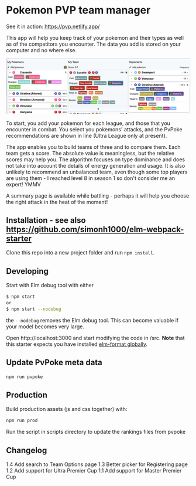 # Pokemon PVP team manager

See it in action: https://pvp.netlify.app/

This app will help you keep track of your pokemon and their types as well as of the competitors you encounter. The data you add is stored on your computer and no where else.

![screenshot](https://github.com/simonh1000/pvp-chooser/blob/master/src/assets/images/screenshot.png?raw=true)

To start, you add your pokemon for each league, and those that you encounter in combat. You select you pokemons' attacks, and the PvPoke recommendations are shown in line (Ultra League only at present).

The app enables you to build teams of three and to compare them. Each team gets a score. The absolute value is meaningless, but the relative scores may help you. The algorithm focuses on type dominance and does not take into account the details of energy generation and usage. It is also unlikely to recommend an unbalanced team, even though some top players are using them - I reached level 8 in season 1 so don't consider me an expert! YMMV

A summary page is available while battling - perhaps it will help you choose the right attack in the heat of the moment!

## Installation - see also https://github.com/simonh1000/elm-webpack-starter

Clone this repo into a new project folder and run `npm install`.

## Developing

Start with Elm debug tool with either
```sh
$ npm start
or
$ npm start --nodebug
```

the `--nodebug` removes the Elm debug tool. This can become valuable if your model becomes very large.

Open http://localhost:3000 and start modifying the code in /src.  **Note** that this starter expects you have installed [elm-format globally](https://github.com/avh4/elm-format#installation-). 

## Update PvPoke meta data

```sh
npm run pvpoke
```

## Production

Build production assets (js and css together) with:

```sh
npm run prod
```

Run the script in scripts directory to update the rankings files from pvpoke

## Changelog

1.4 Add search to Team Options page
1.3 Better picker for Registering page
1.2 Add support for Ultra Premier Cup
1.1 Add support for Master Premier Cup
